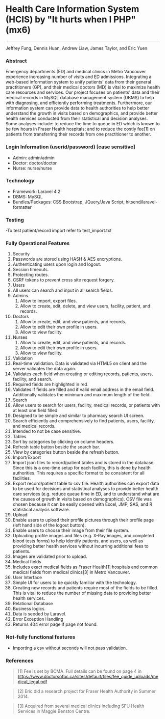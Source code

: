 # Health Care Information System (HCIS) by "It hurts when I PHP"(mx6)

---------------------------------------
Jeffrey Fung, Dennis Huan, Andrew Liaw, James Taylor, and Eric Yuen
### Abstract
Emergency departments (ED) and medical clinics in Metro Vancouver experience increasing number of visits and ED admissions. Integrating a web-based information system to unify patients' data from their general practitioners (GP), and their medical
doctors (MD) is vital to maximize health care resources and services. Our project focuses on patients' data and their medical records in MySQL database management system (DBMS) to help with diagnosing, and efficiently performing treatments. 
Furthermore, our information system can provide data to health authorities to help better understand the growth in visits based on demographics, and provide better health services conducted from their statistical and decision analyses. 
Some analyses include: to reduce the time to queue in ED which is known to be few hours in Fraser Health hospitals; and to reduce the costly fee[1] on patients from transferring their records from one practitioner to another.


### Login Information (userid/password) [case sensitive]
- Admin: admin/admin
- Doctor: doctor/doctor
- Nurse: nurse/nurse


### Technology
- Framework: Laravel 4.2
- DBMS: MySQL
- Bundles/Packages: CSS Bootstrap, JQuery/Java Script, hitsend/laravel-formatter

### Testing
-To test patient/record import refer to test_import.txt
    
### Fully Operational Features
1. Security
  1. Passwords are stored using HASH & AES encryptions.
  2. Authenticating users upon login and logout.
  3. Session timeouts.
  4. Protecting routes.
  5. CSRF tokens to prevent cross site request forgery.
2. Users
  1. All users can search and input in all search fields.
  2. Admins 
        1. Allow to import, export files.
        2. Allow to create, edit, delete, and view users, facility, patient, and records.
  3. Doctors
        1. Allow to create, edit, and view patients, and records.
        2. Allow to edit their own profile in users.
        3. Allow to view facility.
  4. Nurses
        1. Allow to create, edit, and view patients, and records.
        2. Allow to edit their own profile in users.
        3. Allow to view facility.       
3. Validation
  1. Real-time validation. Data is validated via HTML5 on client and the server validates the data again.
  2. Validates each field when creating or editing records, patients, users, facility, and search.
  3. Required fields are highlighted in red.
  4. Validates if fields are filled and if valid email address in the email field. Additionally validates the minimum and maximum length of the field.
4. Search
  1. Allow users to search for users, facility, medical records, or patients with at least one field filled. 
  2. Designed to be simple and similar to pharmacy search UI screen.
  3. Search efficiently and comprehensively to find patients, users, facility, and medical records.
  4. Intended to not be case sensitive.
5. Tables
  1. Sort by categories by clicking on column headers.
  2. Refresh table button beside the search bar.
  3. View by categories button beside the refresh button.
6. Import/Export
  1. Import json files to record/patient tables and is stored in the database. Since this is a one-time setup for each facility, this is done by health authorities. This requires a specific format to be consistent for all facilities.
  2. Export record/patient table to csv file. Health authorities can export data to be used for decisions and statistical analyses to provide better health care services (e.g. reduce queue time in ED, and to understand what are the causes of growth in visits based on demographics). CSV file was chosen because it can be easily opened with Excel, JMP, SAS, and R statistical analysis software.
7. Upload
  1. Enable users to upload their profile pictures through their profile page (left hand side of the logout button).
  2. Enable users to choose their image from their file system.
  3. Uploading profile images and files (e.g. X-Ray images, and completed blood tests forms) to help identify patients, and users, as well as providing better health services without incurring additional fees to patients.
  4. Images are validated prior to upload.
8. Medical fields
  1. Includes exact medical fields as Fraser Health[1] hospitals and common medical fields from medical clinics[3] in Metro Vancouver. 
9. User Interface
  1. Simple UI for users to be quickly familiar with the technology.
  2. Creating new records and patients require most of the fields to be filled. This is vital to reduce the number of missing data to providing better health services.
10. Relational Database
  1. Business logics.
  2. Data is seeded by Laravel.
11. Error Exception Handling
  1. Returns 404 error page if page not found.
  
### Not-fully functional features 
- Importing a csv without seconds will not pass validation.

### References
  >[1] Fee is set by BCMA. Full details can be found on page 4 in https://www.doctorsofbc.ca/sites/default/files/fee_guide_uploads/medical_legal.pdf
  
  >[2] Eric did a research project for Fraser Health Authority in Summer 2014.
  
  >[3] Acquired from several medical clinics including SFU Health Services in Maggie Benston Centre.
